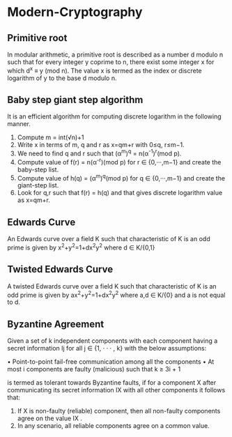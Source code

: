 # Modern-Cryptography

## **Primitive root**

In modular arithmetic, a  primitive root is described as a number d modulo n such that for every integer y coprime to n, there exist some integer x for which d<sup>x</sup>  ≡ y (mod n). 
The value x is termed as the index or discrete logarithm of y to the base d modulo n. 

## **Baby step giant step algorithm**

It is an efficient algorithm for computing discrete logarithm in the following manner.

1. Compute m = int(√n)+1
2. Write x in terms of m, q and r as x=qm+r with 0≤q, r≤m−1. 
3. We need to find q and r such that (α<sup>m</sup>)<sup>q</sup> = n(α<sup>-1</sup>)<sup>r</sup>(mod p).
4. Compute value of f(r) = n(α<sup>-r</sup>)(mod  p) for r ∈ {0,···,m−1} and create the baby-step list.
5. Compute value of h(q) = (α<sup>m</sup>)<sup>q</sup>(mod p) for q ∈ {0,···,m−1} and create the giant-step list.
6. Look for q,r such that f(r) = h(q) and that gives discrete logarithm value as x=qm+r.

## **Edwards Curve**
An Edwards curve over a field K such that characteristic of K is an odd prime is given by
x<sup>2</sup>+y<sup>2</sup>=1+dx<sup>2</sup>y<sup>2</sup>
where d ∈ K/{0,1}

## **Twisted Edwards Curve**
A twisted Edwards curve over a field K such that characteristic of K is an odd prime is given by
ax<sup>2</sup>+y<sup>2</sup>=1+dx<sup>2</sup>y<sup>2</sup>
where a,d ∈ K/{0} and a is not equal to d.

## **Byzantine Agreement**
Given a set of k independent components with each component having
a secret information Ij for all j ∈ {1, · · · , k} with the below assumptions:

• Point-to-point fail-free communication among all the components
• At most i components are faulty (malicious) such that k ≥ 3i + 1

is termed as tolerant towards Byzantine faults, if for a component X after communicating
its secret information IX with all other components it follows that:
1. If X is non-faulty (reliable) component, then all non-faulty components agree on
the value IX .
2. In any scenario, all reliable components agree on a common value.
